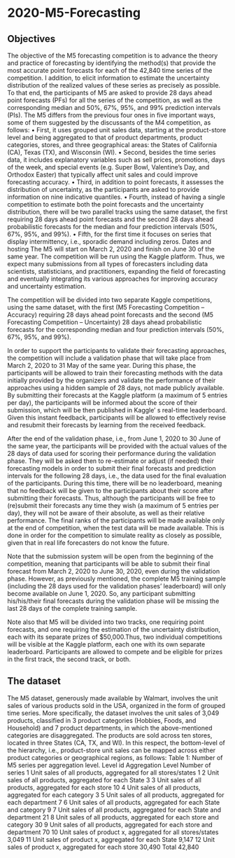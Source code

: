 # 2020-M5-Forecasting

## Objectives
The objective of the M5 forecasting competition is to advance the theory and practice of forecasting by identifying the method(s) that provide the most accurate point forecasts for each of the 42,840 time series of the competition. I addition, to elicit information to estimate the uncertainty distribution of the realized values of these series as precisely as possible. 
To that end, the participants of M5 are asked to provide 28 days ahead point forecasts (PFs) for all the series of the competition, as well as the corresponding median and 50%, 67%, 95%, and 99% prediction intervals (PIs).
The M5 differs from the previous four ones in five important ways, some of them suggested by the discussants of the M4  competition, as follows:
•	First, it uses grouped unit sales data, starting at the product-store level and being aggregated to that of product departments, product categories, stores, and three geographical areas: the States of California (CA), Texas (TX), and Wisconsin (WI).
•	Second, besides the time series data, it includes explanatory variables such as sell prices, promotions, days of the week, and special events (e.g. Super Bowl, Valentine’s Day, and Orthodox Easter) that typically affect unit sales and could improve forecasting accuracy.
•	Third, in addition to point forecasts, it assesses the distribution of uncertainty, as the participants are asked to provide information on nine indicative quantiles.
•	Fourth, instead of having a single competition to estimate both the point forecasts and the uncertainty distribution, there will be two parallel tracks using the same dataset, the first requiring 28 days ahead point forecasts and the second 28 days ahead probabilistic forecasts for the median and four prediction intervals (50%, 67%, 95%, and 99%).
•	Fifth, for the first time it focuses on series that display intermittency, i.e., sporadic demand including zeros.
Dates and hosting
The M5 will start on March 2, 2020 and finish on June 30 of the same year. The competition will be run using the Kaggle platform. Thus, we expect many submissions from all types of forecasters including data scientists, statisticians, and practitioners, expanding the field of forecasting and eventually integrating its various approaches for improving accuracy and uncertainty estimation.

The competition will be divided into two separate Kaggle competitions, using the same dataset, with the first (M5 Forecasting Competition – Accuracy) requiring 28 days ahead point forecasts and the second (M5 Forecasting Competition – Uncertainty) 28 days ahead probabilistic forecasts for the corresponding median and four prediction intervals (50%, 67%, 95%, and 99%).

In order to support the participants to validate their forecasting approaches, the competition will include a validation phase that will take place from March 2, 2020 to 31 May of the same year. During this phase, the participants will be allowed to train their forecasting methods with the data initially provided by the organizers and validate the performance of their approaches using a hidden sample of 28 days, not made publicly available. By submitting their forecasts at the Kaggle platform (a maximum of 5 entries per day), the participants will be informed about the score of their submission, which will be then published in Kaggle’ s real-time leaderboard. Given this instant feedback, participants will be allowed to effectively revise and resubmit their forecasts by learning from the received feedback.

After the end of the validation phase, i.e., from June 1, 2020 to 30 June of the same year, the participants will be provided with the actual values of the 28 days of data used for scoring their performance during the validation phase. They will be asked then to re-estimate or adjust (if needed) their forecasting models in order to submit their final forecasts and prediction intervals for the following 28 days, i.e., the data used for the final evaluation of the participants. During this time, there will be no leaderboard, meaning that no feedback will be given to the participants about their score after submitting their forecasts. Thus, although the participants will be free to (re)submit their forecasts any time they wish (a maximum of 5 entries per day), they will not be aware of their absolute, as well as their relative performance. The final ranks of the participants will be made available only at the end of competition, when the test data will be made available. This is done in order for the competition to simulate reality as closely as possible, given that in real life forecasters do not know the future. 

Note that the submission system will be open from the beginning of the competition, meaning that participants will be able to submit their final forecast from March 2, 2020 to June 30, 2020, even during the validation phase. However, as previously mentioned, the complete M5 training sample (including the 28 days used for the validation phases’ leaderboard) will only become available on June 1, 2020. So, any participant submitting his/his/their final forecasts during the validation phase will be missing the last 28 days of the complete training sample.

Note also that M5 will be divided into two tracks, one requiring point forecasts, and one requiring the estimation of the uncertainty distribution, each with its separate prizes of $50,000.Thus, two individual competitions will be visible at the Kaggle platform, each one with its own separate leaderboard. Participants are allowed to compete and be eligible for prizes in the first track, the second track, or both. 

## The dataset
The M5 dataset, generously made available by Walmart, involves the unit sales of various products sold in the USA, organized in the form of grouped time series. More specifically, the dataset involves the unit sales of 3,049 products, classified in 3 product categories (Hobbies, Foods, and Household) and 7 product departments, in which the above-mentioned categories are disaggregated.  The products are sold across ten stores, located in three States (CA, TX, and WI). In this respect, the bottom-level of the hierarchy, i.e., product-store unit sales can be mapped across either product categories or geographical regions, as follows:
Table 1: Number of M5 series per aggregation level.
Level 
id	Aggregation Level	Number of series
1	Unit sales of all products, aggregated for all stores/states	1
2	Unit sales of all products, aggregated for each State	3
3	Unit sales of all products, aggregated for each store 	10
4	Unit sales of all products, aggregated for each category	3
5	Unit sales of all products, aggregated for each department	7
6	Unit sales of all products, aggregated for each State and category	9
7	Unit sales of all products, aggregated for each State and department	21
8	Unit sales of all products, aggregated for each store and category	30
9	Unit sales of all products, aggregated for each store and department	70
10	Unit sales of product x, aggregated for all stores/states	3,049
11	Unit sales of product x, aggregated for each State	9,147
12	Unit sales of product x, aggregated for each store	30,490
Total	42,840 


